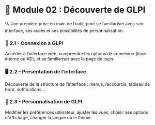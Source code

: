# 📘 **Module 02 : Découverte de GLPI**

🔍 Une première prise en main de l’outil, pour se familiariser avec son interface, ses accès et ses possibilités de personnalisation.



### 🔐 **2.1 - Connexion à GLPI**
  Accéder à l’interface web, comprendre les options de connexion (base interne ou AD), et se familiariser avec la page de login.



### 🖥️ **2.2 - Présentation de l’interface**
  Découverte de la structure de l’interface : menus, raccourcis, tableau de bord, notifications…



### 🎨 **2.3 - Personnalisation de GLPI**
  Modifier les préférences utilisateur, ajuster les vues, choisir ses options d'affichage, changer la langue ou le thème.

